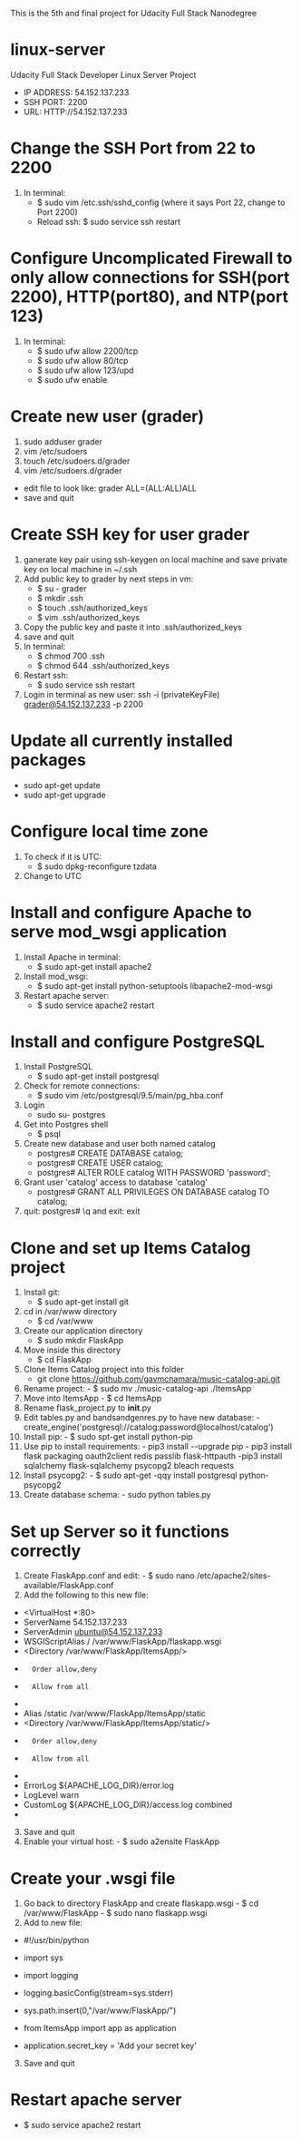 This is the 5th and final project for Udacity Full Stack Nanodegree
# linux-server
Udacity Full Stack Developer Linux Server Project 
- IP ADDRESS: 54.152.137.233
- SSH PORT: 2200
- URL: HTTP://54.152.137.233
# Change the SSH Port from 22 to 2200
1. In terminal: 
    - $ sudo vim /etc.ssh/sshd_config (where it says Port 22, change to Port 2200)
    - Reload ssh: $ sudo service ssh restart 
# Configure Uncomplicated Firewall to only allow connections for SSH(port 2200), HTTP(port80), and NTP(port 123)
1. In terminal:
    - $ sudo ufw allow 2200/tcp
    - $ sudo ufw allow 80/tcp
    - $ sudo ufw allow 123/upd
    - $ sudo ufw enable 
# Create new user (grader)
1. sudo adduser grader
2. vim /etc/sudoers
3. touch /etc/sudoers.d/grader
4. vim /etc/sudoers.d/grader
- edit file to look like: grader ALL=(ALL:ALL)ALL
- save and quit 
# Create SSH key for user grader
1. ganerate key pair using ssh-keygen on local machine and save private key on local machine in ~/.ssh
2. Add public key to grader by next steps in vm:
    - $ su - grader
    - $ mkdir .ssh
    - $ touch .ssh/authorized_keys
    - $ vim .ssh/authorized_keys 
3. Copy the public key and paste it into .ssh/authorized_keys
4. save and quit 
5. In terminal: 
    - $ chmod 700 .ssh
    - $ chmod 644 .ssh/authorized_keys
6. Restart ssh:
    - $ sudo service ssh restart
7. Login in terminal as new user: ssh -i (privateKeyFile) grader@54.152.137.233 -p 2200
# Update all currently installed packages
- sudo apt-get update
- sudo apt-get upgrade
# Configure local time zone
1. To check if it is UTC:
    - $ sudo dpkg-reconfigure tzdata
2. Change to UTC
# Install and configure Apache to serve mod_wsgi application
1. Install Apache in terminal:
    - $ sudo apt-get install apache2
2. Install mod_wsgi:
    - $ sudo apt-get install python-setuptools libapache2-mod-wsgi
3. Restart apache server:
    - $ sudo service apache2 restart
# Install and configure PostgreSQL
1. Install PostgreSQL
    - $ sudo apt-get install postgresql
2. Check for remote connections:
    - $ sudo vim /etc/postgresql/9.5/main/pg_hba.conf
3. Login 
    - sudo su- postgres
4. Get into Postgres shell
    - $ psql
5. Create new database and user both named catalog
    - postgres# CREATE DATABASE catalog;
    - postgres# CREATE USER catalog;
    - postgres# ALTER ROLE catalog WITH PASSWORD 'password';
6. Grant user 'catalog' access to database 'catalog'
    - postgres# GRANT ALL PRIVILEGES ON DATABASE catalog TO catalog;
7. quit: postgres# \q and exit: exit 
# Clone and set up Items Catalog project 
1. Install git: 
    - $ sudo apt-get install git
2. cd in /var/www directory
    - $ cd /var/www 
3. Create our application directory 
    - $ sudo mkdir FlaskApp
4. Move inside this directory
    - $ cd FlaskApp
5. Clone Items Catalog project into this folder 
    - git clone https://github.com/gavmcnamara/music-catalog-api.git
6. Rename project:
        - $ sudo mv ./music-catalog-api ./ItemsApp
7. Move into ItemsApp
        - $ cd ItemsApp
8. Rename flask_project.py to __init__.py
9. Edit tables.py and bandsandgenres.py to have new database:
        - create_engine('postgresql://catalog:password@localhost/catalog')
10. Install pip:
        - $ sudo spt-get install python-pip
11. Use pip to install requirements:
        - pip3 install --upgrade pip
        - pip3 install flask packaging oauth2client redis passlib flask-httpauth
         -pip3 install sqlalchemy flask-sqlalchemy psycopg2 bleach requests
12. Install psycopg2:
        - $ sudo apt-get -qqy install postgresql python-psycopg2
13. Create database schema:
        - sudo python tables.py
# Set up Server so it functions correctly
1. Create FlaskApp.conf and edit:
        - $ sudo nano /etc/apache2/sites-available/FlaskApp.conf
2. Add the following to this new file:

- <VirtualHost *:80>
- 	ServerName 54.152.137.233
- 	ServerAdmin ubuntu@54.152.137.233
- 	WSGIScriptAlias / /var/www/FlaskApp/flaskapp.wsgi
- 	<Directory /var/www/FlaskApp/ItemsApp/>
- 		Order allow,deny
- 		Allow from all
- 	</Directory>
- 	Alias /static /var/www/FlaskApp/ItemsApp/static
- 	<Directory /var/www/FlaskApp/ItemsApp/static/>
- 		Order allow,deny
- 		Allow from all
- 	</Directory>
- 	ErrorLog ${APACHE_LOG_DIR}/error.log
- 	LogLevel warn
-	CustomLog ${APACHE_LOG_DIR}/access.log combined
- </VirtualHost>

3. Save and quit  
4. Enable your virtual host:
        - $ sudo a2ensite FlaskApp
# Create your .wsgi file 
1. Go back to directory FlaskApp and create flaskapp.wsgi
        - $ cd /var/www/FlaskApp
        - $ sudo nano flaskapp.wsgi
2. Add to new file:

- #!/usr/bin/python
- import sys
- import logging
- logging.basicConfig(stream=sys.stderr)
- sys.path.insert(0,"/var/www/FlaskApp/")

- from ItemsApp import app as application
- application.secret_key = 'Add your secret key'

3. Save and quit
# Restart apache server
- $ sudo service apache2 restart 
